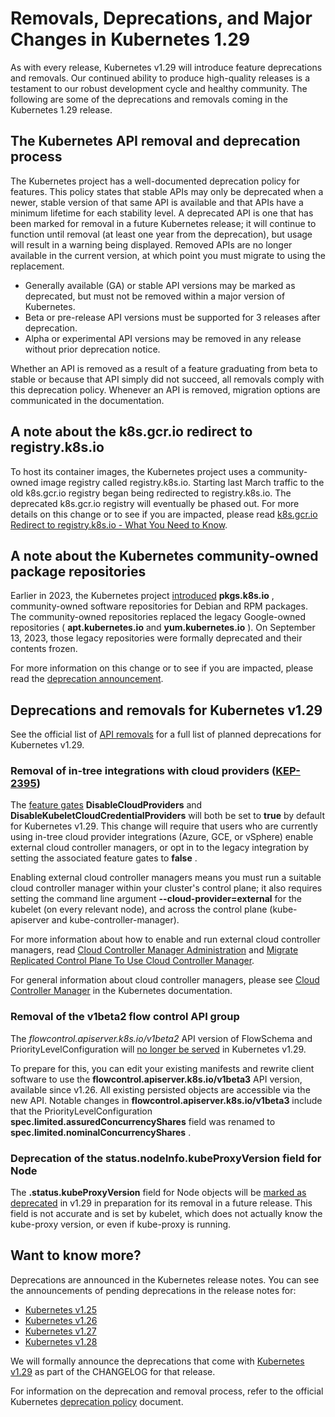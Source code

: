 # Removals, Deprecations, and Major Changes in Kubernetes 1.29

As with every release, Kubernetes v1.29 will introduce feature deprecations and removals.
Our continued ability to produce high-quality releases is a testament to our robust development
cycle and healthy community. The following are some of the deprecations and removals coming
in the Kubernetes 1.29 release.

## The Kubernetes API removal and deprecation process

The Kubernetes project has a well-documented deprecation policy for features. This policy states
that stable APIs may only be deprecated when a newer, stable version of that same API is available
and that APIs have a minimum lifetime for each stability level. A deprecated API is one that has
been marked for removal in a future Kubernetes release; it will continue to function until removal
(at least one year from the deprecation), but usage will result in a warning being displayed.
Removed APIs are no longer available in the current version, at which point you must migrate to using the replacement.

* Generally available (GA) or stable API versions may be marked as deprecated,
  but must not be removed within a major version of Kubernetes.
* Beta or pre-release API versions must be supported for 3 releases after deprecation.
* Alpha or experimental API versions may be removed in any release without prior deprecation notice.

Whether an API is removed as a result of a feature graduating from beta to stable or because that
API simply did not succeed, all removals comply with this deprecation policy. Whenever an API is
removed, migration options are communicated in the documentation.

## A note about the k8s.gcr.io redirect to registry.k8s.io

To host its container images, the Kubernetes project uses a community-owned image registry called
registry.k8s.io. Starting last March traffic to the old k8s.gcr.io registry began being redirected
to registry.k8s.io. The deprecated k8s.gcr.io registry will eventually be phased out. For more details
on this change or to see if you are impacted, please read
[k8s.gcr.io Redirect to registry.k8s.io - What You Need to Know](https://kubernetes.io/blog/2023/03/10/image-registry-redirect/).

## A note about the Kubernetes community-owned package repositories

Earlier in 2023, the Kubernetes project [introduced](https://kubernetes.io/blog/2023/08/15/pkgs-k8s-io-introduction/)
 __pkgs.k8s.io__ , community-owned software repositories for Debian and RPM packages. The community-owned
repositories replaced the legacy Google-owned repositories ( __apt.kubernetes.io__ and __yum.kubernetes.io__ ).
On September 13, 2023, those legacy repositories were formally deprecated and their contents frozen.

For more information on this change or to see if you are impacted, please read the
[deprecation announcement](https://kubernetes.io/blog/2023/08/31/legacy-package-repository-deprecation/).

## Deprecations and removals for Kubernetes v1.29

See the official list of [API removals](https://kubernetes.io/docs/reference/using-api/deprecation-guide/#v1-29)
for a full list of planned deprecations for Kubernetes v1.29.

### Removal of in-tree integrations with cloud providers ([KEP-2395](https://kep.k8s.io/2395))

The [feature gates](https://kubernetes.io/docs/reference/command-line-tools-reference/feature-gates/)
 __DisableCloudProviders__ and __DisableKubeletCloudCredentialProviders__ will both be set to __true__ 
by default for Kubernetes v1.29. This change will require that users who are currently using
in-tree cloud provider integrations (Azure, GCE, or vSphere) enable external cloud controller
managers, or opt in to the legacy integration by setting the associated feature gates to __false__ .

Enabling external cloud controller managers means you must run a suitable cloud controller manager
within your cluster's control plane; it also requires setting the command line argument __--cloud-provider=external__ 
for the kubelet (on every relevant node), and across the control plane (kube-apiserver and kube-controller-manager).

For more information about how to enable and run external cloud controller managers, read
[Cloud Controller Manager Administration](https://kubernetes.io/docs/tasks/administer-cluster/running-cloud-controller/)
and [Migrate Replicated Control Plane To Use Cloud Controller Manager](https://kubernetes.io/docs/tasks/administer-cluster/controller-manager-leader-migration/).

For general information about cloud controller managers, please see
[Cloud Controller Manager](https://kubernetes.io/docs/concepts/architecture/cloud-controller/) in the Kubernetes documentation.

### Removal of the __v1beta2__ flow control API group

The _flowcontrol.apiserver.k8s.io/v1beta2_ API version of FlowSchema and PriorityLevelConfiguration
will [no longer be served](https://kubernetes.io/docs/reference/using-api/deprecation-guide/#v1-29) in Kubernetes v1.29. 

To prepare for this, you can edit your existing manifests and rewrite client software to use the
 __flowcontrol.apiserver.k8s.io/v1beta3__ API version, available since v1.26. All existing persisted
objects are accessible via the new API. Notable changes in __flowcontrol.apiserver.k8s.io/v1beta3__ include
that the PriorityLevelConfiguration __spec.limited.assuredConcurrencyShares__ field was renamed to
 __spec.limited.nominalConcurrencyShares__ .

### Deprecation of the __status.nodeInfo.kubeProxyVersion__ field for Node

The __.status.kubeProxyVersion__ field for Node objects will be
[marked as deprecated](https://github.com/kubernetes/enhancements/issues/4004) in v1.29
in preparation for its removal in a future release. This field is not accurate and is set by kubelet,
which does not actually know the kube-proxy version, or even if kube-proxy is running.

## Want to know more?

Deprecations are announced in the Kubernetes release notes. You can see the announcements
of pending deprecations in the release notes for:

* [Kubernetes v1.25](https://github.com/kubernetes/kubernetes/blob/master/CHANGELOG/CHANGELOG-1.25.md#deprecation)
* [Kubernetes v1.26](https://github.com/kubernetes/kubernetes/blob/master/CHANGELOG/CHANGELOG-1.26.md#deprecation)
* [Kubernetes v1.27](https://github.com/kubernetes/kubernetes/blob/master/CHANGELOG/CHANGELOG-1.27.md#deprecation)
* [Kubernetes v1.28](https://github.com/kubernetes/kubernetes/blob/master/CHANGELOG/CHANGELOG-1.28.md#deprecation)

We will formally announce the deprecations that come with
[Kubernetes v1.29](https://github.com/kubernetes/kubernetes/blob/master/CHANGELOG/CHANGELOG-1.29.md#deprecation)
as part of the CHANGELOG for that release.

For information on the deprecation and removal process, refer to the official Kubernetes
[deprecation policy](https://kubernetes.io/docs/reference/using-api/deprecation-policy/#deprecating-parts-of-the-api) document.
